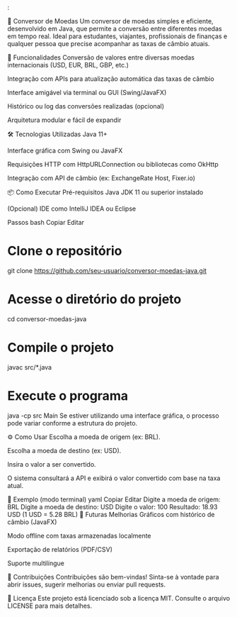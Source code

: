 :

💱 Conversor de Moedas
Um conversor de moedas simples e eficiente, desenvolvido em Java, que permite a conversão entre diferentes moedas em tempo real. Ideal para estudantes, viajantes, profissionais de finanças e qualquer pessoa que precise acompanhar as taxas de câmbio atuais.

🚀 Funcionalidades
Conversão de valores entre diversas moedas internacionais (USD, EUR, BRL, GBP, etc.)

Integração com APIs para atualização automática das taxas de câmbio

Interface amigável via terminal ou GUI (Swing/JavaFX)

Histórico ou log das conversões realizadas (opcional)

Arquitetura modular e fácil de expandir

🛠️ Tecnologias Utilizadas
Java 11+

Interface gráfica com Swing ou JavaFX

Requisições HTTP com HttpURLConnection ou bibliotecas como OkHttp

Integração com API de câmbio (ex: ExchangeRate Host, Fixer.io)

📦 Como Executar
Pré-requisitos
Java JDK 11 ou superior instalado

(Opcional) IDE como IntelliJ IDEA ou Eclipse

Passos
bash
Copiar
Editar
# Clone o repositório
git clone https://github.com/seu-usuario/conversor-moedas-java.git

# Acesse o diretório do projeto
cd conversor-moedas-java

# Compile o projeto
javac src/*.java

# Execute o programa
java -cp src Main
Se estiver utilizando uma interface gráfica, o processo pode variar conforme a estrutura do projeto.

⚙️ Como Usar
Escolha a moeda de origem (ex: BRL).

Escolha a moeda de destino (ex: USD).

Insira o valor a ser convertido.

O sistema consultará a API e exibirá o valor convertido com base na taxa atual.

📸 Exemplo (modo terminal)
yaml
Copiar
Editar
Digite a moeda de origem: BRL
Digite a moeda de destino: USD
Digite o valor: 100
Resultado: 18.93 USD (1 USD = 5.28 BRL)
📌 Futuras Melhorias
 Gráficos com histórico de câmbio (JavaFX)

 Modo offline com taxas armazenadas localmente

 Exportação de relatórios (PDF/CSV)

 Suporte multilíngue

🤝 Contribuições
Contribuições são bem-vindas! Sinta-se à vontade para abrir issues, sugerir melhorias ou enviar pull requests.

📄 Licença
Este projeto está licenciado sob a licença MIT. Consulte o arquivo LICENSE para mais detalhes.

